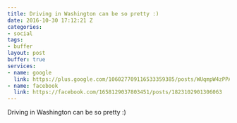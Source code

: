 ```yaml
---
title: Driving in Washington can be so pretty :)
date: 2016-10-30 17:12:21 Z
categories:
- social
tags:
- buffer
layout: post
buffer: true
services:
- name: google
  link: https://plus.google.com/106027709116533359385/posts/WUqmpW4zPPA
- name: facebook
  link: https://facebook.com/1658129037803451/posts/1823102901306063
---
```


Driving in Washington can be so pretty :)
